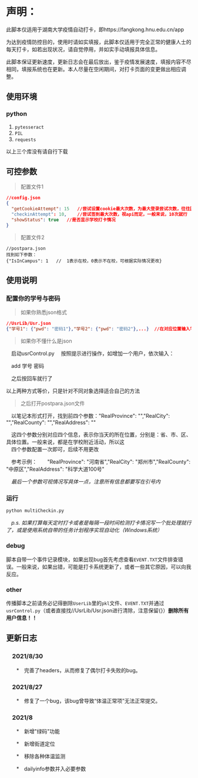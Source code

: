 # 声明：
此脚本仅适用于湖南大学疫情自动打卡，即https://fangkong.hnu.edu.cn/app

为达到疫情防控目的，使用时请如实填报，此脚本仅适用于完全正常的健康人士的每天打卡，如若出现状况，请自觉停用，并如实手动填报具体信息。

此脚本保证更新速度，更新日志会在最后放出，鉴于疫情发展速度，填报内容不尽相同，填报系统也在更新。本人尽量在空闲期间，对打卡页面的变更做出相应调整。



## 使用环境
### python
1. `pytesseract`
2. `PIL`
3. `requests`

以上三个库没有请自行下载

## 可控参数

> 配置文件1

```json
//config.json
{
  "getCookieAttempt": 15   //尝试设置cookie最大次数，为最大登录尝试次数，往往因验证码识别效率而定，稳一点的话可以考虑10到15次，默认5次
  "checkinAttempt": 10,    //尝试签到最大次数，视api而定，一般来说，10次就行
  "showStatus": true   //是否显示学校打卡情况
}
```

> 配置文件2

```
//postpara.json
找到如下参数：
{"IsInCampus": 1   //  1表示在校，0表示不在校，可根据实际情况更改}
```


## 使用说明
### 配置你的学号与密码
>如果你熟悉json格式

```json
//UsrLib/Usr.json
{"学号1": {"pwd": "密码1"},"学号2": {"pwd": "密码2"},...}  //在对应位置输入学号与密码，如"111": {"pwd": "222"}支持多人一起打卡
```
>如果你不懂什么是json

　启动usrControl.py
　按照提示进行操作，如增加一个用户，依次输入：

　add 学号 密码

　之后按回车就行了

以上两种方式等价，只是针对不同对象选择适合自己的方法

>之后打开postpara.json文件

　以笔记本形式打开，找到前四个参数："RealProvince": "","RealCity": "","RealCounty": "","RealAddress": ""
 
　这四个参数分别对应四个信息，表示你当天的所在位置，分别是：省、市、区、具体位置。一般来说，都是在学校附近活动，所以这  
　四个参数配置一次即可，后续不用更改
 
　参考示例：　　"RealProvince": "河南省","RealCity": "郑州市","RealCounty": "中原区","RealAddress": "科学大道100号"
 
　*最后一个参数可视情况写具体一点，注意所有信息都要写在引号内*

### 运行

```bash
python multiCheckin.py
```

　*p.s. 如果打算每天定时打卡或者是每隔一段时间检测打卡情况写一个批处理就行了，或是使用系统自带的任务计划程序实现自动化（Windows系统）*

### debug

脚本自带一个事件记录模块，如果出现bug首先考虑查看`EVENT.TXT`文件排查错误。一般来说，如果出错，可能是打卡系统更新了，或者一些其它原因，可以向我反应。

### other

传播脚本之前请务必记得删除`UserLib`里的`pkl`文件、`EVENT.TXT`并通过`usrControl.py`（或者直接找//UsrLib/Usr.json进行清除，注意保留{}）**删除所有用户信息！！**

## 更新日志
### 　2021/8/30
　　\*　完善了headers，从而修复了偶尔打卡失败的bug。
  
### 　2021/8/27
　　\*　修复了一个bug，该bug曾导致“体温正常项”无法正常提交。
  
### 　2021/8
　　\*　新增"绿码"功能
  
　　\*　新增街道定位
  
　　\*　移除各种体温监测
  
　　\*　dailyinfo参数并入必要参数
  




